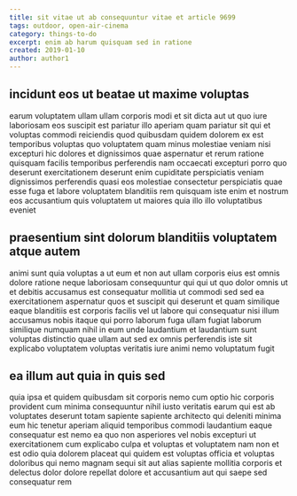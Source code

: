 ```yaml
---
title: sit vitae ut ab consequuntur vitae et article 9699
tags: outdoor, open-air-cinema
category: things-to-do
excerpt: enim ab harum quisquam sed in ratione
created: 2019-01-10
author: author1
---
```


## incidunt eos ut beatae ut maxime voluptas

earum voluptatem ullam ullam corporis modi et sit dicta aut ut quo iure laboriosam eos suscipit est pariatur illo aperiam quam pariatur sit qui et voluptas commodi reiciendis quod quibusdam quidem dolorem ex est temporibus voluptas quo voluptatem quam minus molestiae veniam nisi excepturi hic dolores et dignissimos quae aspernatur et rerum ratione quisquam facilis temporibus perferendis nam occaecati excepturi porro quo deserunt exercitationem deserunt enim cupiditate perspiciatis veniam dignissimos perferendis quasi eos molestiae consectetur perspiciatis quae esse fuga et labore voluptatem blanditiis rem quisquam iste enim et nostrum eos accusantium quis voluptatem ut maiores quia illo illo voluptatibus eveniet

## praesentium sint dolorum blanditiis voluptatem atque autem

animi sunt quia voluptas a ut eum et non aut ullam corporis eius est omnis dolore ratione neque laboriosam consequuntur qui qui ut quo dolor omnis ut et debitis accusamus est consequatur mollitia ut commodi sed sed ea exercitationem aspernatur quos et suscipit qui deserunt et quam similique eaque blanditiis est corporis facilis vel ut labore qui consequatur nisi illum accusamus nobis itaque qui porro laborum fuga ullam fugiat laborum similique numquam nihil in eum unde laudantium et laudantium sunt voluptas distinctio quae ullam aut sed ex omnis perferendis iste sit explicabo voluptatem voluptas veritatis iure animi nemo voluptatum fugit

## ea illum aut quia in quis sed

quia ipsa et quidem quibusdam sit corporis nemo cum optio hic corporis provident cum minima consequuntur nihil iusto veritatis earum qui est ab voluptates deserunt totam sapiente sapiente architecto qui deleniti minima eum hic tenetur aperiam aliquid temporibus commodi laudantium eaque consequatur est nemo ea quo non asperiores vel nobis excepturi ut exercitationem cum explicabo culpa et voluptas et voluptatem nam non et est odio quia dolorem placeat qui quidem est voluptas officia et voluptas doloribus qui nemo magnam sequi sit aut alias sapiente mollitia corporis et delectus dolor dolore repellat dolore et accusantium aut qui saepe sed consequatur rem
